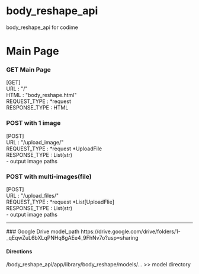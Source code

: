 # body_reshape_api
body_reshape_api for codime  

# Main Page
### GET Main Page
[GET]  
URL : "/"  
HTML : "body_reshape.html"  
REQUEST_TYPE : *request  
RESPONSE_TYPE : HTML  

### POST with 1 image
[POST]  
URL : "/upload_image/"  
REQUEST_TYPE : *request *UploadFile  
RESPONSE_TYPE : List(str)  
    - output image paths 

### POST with multi-images(file)
[POST]  
URL : "/upload_files/"  
REQUEST_TYPE : *request *List[UploadFlie]  
RESPONSE_TYPE : List(str)  
    - output image paths

<hr>
### Google Drive model_path
https://drive.google.com/drive/folders/1-_qEqwZuL6bXLqPNHq8gAEe4_9FhNv7o?usp=sharing  
  
#### Directions
/body_reshape_api/app/library/body_reshape/models/... >> model directory

